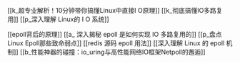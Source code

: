 [[k_超专业解析！10分钟带你搞懂Linux中直接I O原理]]
[[k_彻底搞懂IO多路复用]]
[[p_深入理解 Linux的 I O 系统]]



[[epoll背后的原理]]
[[a_ 深入揭秘 epoll 是如何实现 IO 多路复用的]]
[[p_盘点Linux Epoll那些致命弱点]]
[[redis 源码 epoll 用法]]
[[深入理解 Linux 的 epoll 机制]]
[[b_性能神器的碰撞：io_uring与高性能网络IO框架Netpoll的邂逅]]
